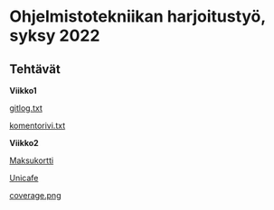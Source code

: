 # Ohjelmistotekniikan harjoitustyö, syksy 2022
## Tehtävät
**Viikko1**

[gitlog.txt](./laskarit/viikko1/gitlog.txt)

[komentorivi.txt](./laskarit/viikko1/komentorivi.txt)

**Viikko2**

[Maksukortti](./laskarit/viikko2/maksukortti)

[Unicafe](./laskarit/viikko2/unicafe)

[coverage.png](./laskarit/viikko2/coverage.png)
